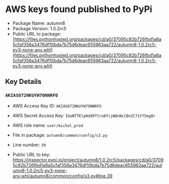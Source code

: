 # AWS keys found published to PyPi

* Package Name: autumn8
* Package Version: 1.0.2rc5
* Public URL to package: [https://files.pythonhosted.org/packages/cd/a0/37095c82b726fbd1a8a5cfaf356a3476df10bda7b75d6deac655963aa722/autumn8-1.0.2rc5-py3-none-any.whl](https://files.pythonhosted.org/packages/cd/a0/37095c82b726fbd1a8a5cfaf356a3476df10bda7b75d6deac655963aa722/autumn8-1.0.2rc5-py3-none-any.whl)

## Key Details

### `AKIASO72NKUYW7ONNRFO`

* AWS Access Key ID: `AKIASO72NKUYW7ONNRFO`
* AWS Secret Access Key: `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` 
* AWS role name: `user/michal_prod`
* File in package: `autumn8/common/config/s3.py`
* Line number: `39`

* Public URL to key: https://inspector.pypi.io/project/autumn8/1.0.2rc5/packages/cd/a0/37095c82b726fbd1a8a5cfaf356a3476df10bda7b75d6deac655963aa722/autumn8-1.0.2rc5-py3-none-any.whl/autumn8/common/config/s3.py#line.39


